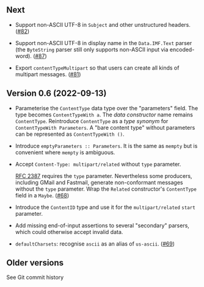 ## Next

- Support non-ASCII UTF-8 in `Subject` and other unstructured
  headers.  ([#82])

- Support non-ASCII UTF-8 in display name in the `Data.IMF.Text`
  parser (the `ByteString` parser still only supports non-ASCII
  input via encoded-word).  ([#87])

- Export `contentTypeMultipart` so that users can create all kinds
  of multipart messages. ([#81])

[#81]: https://github.com/purebred-mua/purebred-email/issues/81
[#82]: https://github.com/purebred-mua/purebred-email/issues/82
[#87]: https://github.com/purebred-mua/purebred-email/issues/87


## Version 0.6 (2022-09-13)

- Parameterise the `ContentType` data type over the "parameters"
  field.  The type becomes `ContentTypeWith a`.  The *data
  constructor* name remains `ContentType`.  Reintroduce
  `ContentType` as a *type synonym* for `ContentTypeWith
  Parameters`.  A "bare content type" without parameters can be
  represented as `ContentTypeWith ()`.

- Introduce `emptyParameters :: Parameters`.  It is the same as
  `mempty` but is convenient where `mempty` is ambiguous.

- Accept `Content-Type: multipart/related` without `type` parameter.

  [RFC 2387][] requires the `type` parameter.  Nevertheless some
  producers, including GMail and Fastmail, generate non-conformant
  messages without the `type` parameter.  Wrap the `Related`
  constructor's `ContentType` field in a `Maybe`. ([#68][])

- Introduce the `ContentID` type and use it for the
  `multipart/related` `start` parameter.

- Add missing end-of-input assertions to several "secondary"
  parsers, which could otherwise accept invalid data.

- `defaultCharsets`: recognise `ascii` as an alias of `us-ascii`.
  ([#69][])


[RFC 2387]: https://datatracker.ietf.org/doc/html/rfc2387#section-3.1
[#68]: https://github.com/purebred-mua/purebred-email/issues/68
[#69]: https://github.com/purebred-mua/purebred-email/issues/69


## Older versions

See Git commit history
